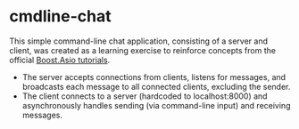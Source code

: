 # cmdline-chat

This simple command-line chat application, consisting of a server and client, was created as a learning exercise to reinforce concepts from the official [Boost.Asio tutorials](https://www.boost.org/doc/libs/1_87_0/doc/html/boost_asio/tutorial.html).

- The server accepts connections from clients, listens for messages, and broadcasts each message to all connected clients, excluding the sender.
- The client connects to a server (hardcoded to localhost:8000) and asynchronously handles sending (via command-line input) and receiving messages.

